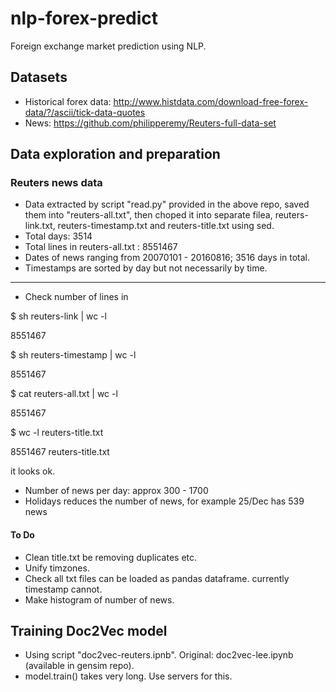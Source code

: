 # nlp-forex-predict
Foreign exchange market prediction using NLP.

## Datasets
* Historical forex data: http://www.histdata.com/download-free-forex-data/?/ascii/tick-data-quotes
* News: https://github.com/philipperemy/Reuters-full-data-set

## Data exploration and preparation

### Reuters news data

* Data extracted by script "read.py" provided in the above repo, saved them into "reuters-all.txt", then choped it into separate filea, reuters-link.txt, reuters-timestamp.txt and reuters-title.txt using sed.
* Total days: 3514
* Total lines in reuters-all.txt : 8551467
* Dates of news ranging from 20070101 - 20160816; 3516 days in total.
* Timestamps are sorted by day but not necessarily by time.

---

* Check number of lines in 

$ sh reuters-link | wc -l

 8551467

$ sh reuters-timestamp | wc -l

 8551467

$ cat reuters-all.txt | wc -l

 8551467

$ wc -l reuters-title.txt

 8551467 reuters-title.txt

it looks ok.

* Number of news per day: approx 300 - 1700
* Holidays reduces the number of news, for example 25/Dec has 539 news

#### To Do
* Clean title.txt be removing duplicates etc.
* Unify timzones.
* Check all txt files can be loaded as pandas dataframe. currently timestamp cannot.
* Make histogram of number of news.

## Training Doc2Vec model
* Using script "doc2vec-reuters.ipnb". Original: doc2vec-lee.ipynb (available in gensim repo).
* model.train() takes very long. Use servers for this. 
